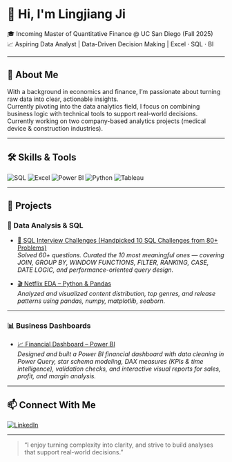 # 👋 Hi, I'm Lingjiang Ji

🎓 Incoming Master of Quantitative Finance @ UC San Diego (Fall 2025)  
📈 Aspiring Data Analyst | Data-Driven Decision Making | Excel · SQL · BI

---

## 💼 About Me

With a background in economics and finance, I’m passionate about turning raw data into clear, actionable insights.  
Currently pivoting into the data analytics field, I focus on combining business logic with technical tools to support real-world decisions.
Currently working on two company-based analytics projects (medical device & construction industries).


---

## 🛠 Skills & Tools

![SQL](https://img.shields.io/badge/SQL-Intermediate-blue?logo=mysql)
![Excel](https://img.shields.io/badge/Excel-Advanced-green?logo=microsoft-excel)
![Power BI](https://img.shields.io/badge/PowerBI-Dashboarding-yellow?logo=powerbi)
![Python](https://img.shields.io/badge/Python-Pandas%20&%20Numpy-blue?logo=python)
![Tableau](https://img.shields.io/badge/Tableau-Data%20Viz-orange?logo=tableau)

---

## 📁 Projects

### 🧪 Data Analysis & SQL

- [🧠 SQL Interview Challenges (Handpicked 10 SQL Challenges from 80+ Problems)](https://github.com/Lingjiang-Ji/SQL-for-Data-Analyst-Interviews-Practice-Project-)  
  *Solved 60+ questions. Curated the 10 most meaningful ones — covering JOIN, GROUP BY, WINDOW FUNCTIONS, FILTER, RANKING, CASE, DATE LOGIC, and performance-oriented query design.*

- [🎬 Netflix EDA – Python & Pandas](https://github.com/Lingjiang-Ji/netflix-eda-project)  
  *Analyzed and visualized content distribution, top genres, and release patterns using pandas, numpy, matplotlib, seaborn.*

---

### 📊 Business Dashboards

- [📈 Financial Dashboard – Power BI](https://github.com/Lingjiang-Ji/financial-dashboard-powerbi)  
  *Designed and built a Power BI financial dashboard with data cleaning in Power Query, star schema modeling, DAX measures (KPIs & time intelligence), validation checks, and interactive visual reports for sales, profit, and margin analysis.*

---


## 📫 Connect With Me

[![LinkedIn](https://img.shields.io/badge/LinkedIn-View%20Profile-blue?logo=linkedin)](https://www.linkedin.com/in/lingjiang-ji-417122360/)  


---

> “I enjoy turning complexity into clarity, and strive to build analyses that support real-world decisions.”
